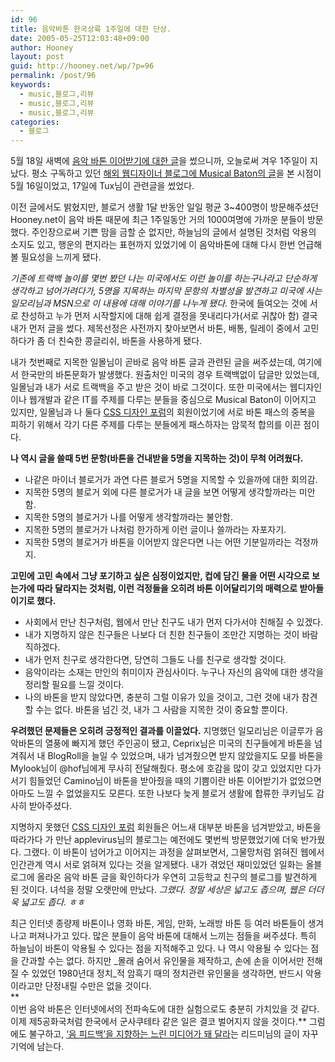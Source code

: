 ```yaml
---
id: 96
title: 음악바톤 한국상륙 1주일에 대한 단상.
date: 2005-05-25T12:03:48+09:00
author: Hooney
layout: post
guid: http://hooney.net/wp/?p=96
permalink: /post/96
keywords:
  - music,블로그,리뷰
  - music,블로그,리뷰
  - music,블로그,리뷰
categories:
  - 블로그
---
```

5월 18일 새벽에 [음악 바톤 이어받기에 대한 글](/blog/index.php/2005/05/18/104)을 썼으니까, 오늘로써 겨우 1주일이 지났다. 평소 구독하고 있던 [해외 웹디자이너 블로그에 Musical Baton의 글](http://www.hicksdesign.co.uk/journal/a-musical-baton)을 본 시점이 5월 16일이었고, 17일에 Tux님이 관련글을 썼었다.

이전 글에서도 밝혔지만, 블로거 생활 1달 반동안 일일 평균 3~400명이 방문해주셨던 Hooney.net이 음악 바톤 때문에 최근 1주일동안 거의 1000여명에 가까운 분들이 방문했다. 주인장으로써 기쁜 맘을 금할 순 없지만, 하늘님의 글에서 설명된 것처럼 악용의 소지도 있고, 행운의 편지라는 표현까지 있었기에 이 음악바톤에 대해 다시 한번 언급해볼 필요성을 느끼게 됐다. 

_기존에 트랙백 놀이를 몇번 봤던 나는 미국에서도 이런 놀이를 하는구나라고 단순하게 생각하고 넘어가려다가, 5명을 지목하는 마지막 문항의 차별성을 발견하고 미국에 사는 일모리님과 MSN으로 이 내용에 대해 이야기를 나누게 됐다_. 한국에 들여오는 것에 서로 찬성하고 누가 먼저 시작할지에 대해 쉽게 결정을 못내리다가(서로 귀찮아 함) 결국 내가 먼저 글을 썼다. 제목선정은 사전까지 찾아보면서 바톤, 배통, 릴레이 중에서 고민하다가 좀 더 친숙한 콩글리쉬, 바톤을 사용하게 됐다.

내가 첫번째로 지목한 일몰님이 곧바로 음악 바톤 글과 관련된 글을 써주셨는데, 여기에서 한국만의 바톤문화가 발생했다. 원출처인 미국의 경우 트랙백없이 답글만 있었는데, 일몰님과 내가 서로 트랙백을 주고 받은 것이 바로 그것이다. 또한 미국에서는 웹디자인이나 웹개발과 같은 IT를 주제를 다루는 분들을 중심으로 Musical Baton이 이어지고 있지만, 일몰님과 나 둘다 [CSS 디자인 포럼](http://css.macple.com/forum/index.php)의 회원이었기에 서로 바톤 패스의 중복을 피하기 위해서 각기 다른 주제를 다루는 분들에게 패스하자는 암묵적 합의를 이끈 점이다.

**나 역시 글을 쓸때 5번 문항(바톤을 건내받을 5명을 지목하는 것)이 무척 어려웠다.** 

  * 나같은 마이너 블로거가 과연 다른 블로거 5명을 지목할 수 있을까에 대한 회의감.
  * 지목한 5명의 블로거 외에 다른 블로거가 내 글을 보면 어떻게 생각할까라는 미안함.
  * 지목한 5명의 블로거가 나를 어떻게 생각할까라는 불안함.
  * 지목한 5명의 블로거가 나처럼 한가하게 이런 글이나 쓸까라는 자포자기.
  * 지목한 5명의 블로거가 바톤을 이어받지 않은다면 나는 어떤 기분일까라는 걱정까지.

**고민에 고민 속에서 그냥 포기하고 싶은 심정이었지만, 컵에 담긴 물을 어떤 시각으로 보는가에 따라 달라지는 것처럼, 이런 걱정들을 오히려 바톤 이어달리기의 매력으로 받아들이기로 했다.**

  * 사회에서 만난 친구처럼, 웹에서 만난 친구도 내가 먼저 다가서야 친해질 수 있겠다.
  * 내가 지명하지 않은 친구들은 나보다 더 친한 친구들이 조만간 지명하는 것이 바람직하겠다.
  * 내가 먼저 친구로 생각한다면, 당연히 그들도 나를 친구로 생각할 것이다.
  * 음악이라는 소재는 만인의 취미이자 관심사이다. 누구나 자신의 음악에 대한 생각을 정리할 필요를 느낄 것이다.
  * 나의 바톤을 받지 않았다면, 충분히 그럴 이유가 있을 것이고, 그런 것에 내가 참견할 수는 없다. 바톤을 넘긴 것, 내가 그 사람을 지목한 것이 중요할 뿐이다.

**우려했던 문제들은 오히려 긍정적인 결과를 이끌었다.** 지명했던 일모리님은 이글루가 음악바톤의 열풍에 빠지게 했던 주인공이 됐고, Ceprix님은 미국의 친구들에게 바톤을 넘겨줘서 내 BlogRoll을 늘일 수 있었으며, 내가 넘겨줬으면 받지 않았을지도 모를 바톤을 Mylook님이 @hof님에게 무사히 전달해줬다. 평소에 호감을 많이 갖고 있었지만 다가서기 힘들었던 Camino님이 바톤을 받아줬을 때의 기쁨이란 바톤 이어받기가 없었으면 아마도 느낄 수 없었을지도 모른다. 또한 나보다 늦게 블로거 생활에 합류한 쿠키님도 감사히 받아주셨다.

지명하지 못했던 [CSS 디자인 포럼](http://css.macple.com/forum/index.php) 회원들은 어느새 대부분 바톤을 넘겨받았고, 바톤을 따라가다 가 만난 applevirus님의 블로그는 예전에도 몇번씩 방문했었기에 더욱 반가웠다. 그랬다. 이 바톤이 넘어가고 이어지는 과정을 살펴보면서, 그물망처럼 얽혀진 웹에서 인간관계 역시 서로 얽혀져 있다는 것을 알게됐다. 내가 겪었던 재미있었던 일화는 올블로그에 올라온 음악 바톤 글을 확인하다가 우연히 고등학교 친구의 블로그를 발견하게 된 것이다. 녀석을 정말 오랫만에 만났다. _그랬다. 정말 세상은 넓고도 좁으며, 웹은 더더욱 넓고도 좁다. ㅎㅎ_

최근 인터넷 종량제 바톤이나 영화 바톤, 게임, 만화, 노래방 바톤 등 여러 바톤들이 생겨나고 퍼져나가고 있다. 많은 분들이 음악 바톤에 대해서 느끼는 점들을 써주셨다. 특히 하늘님이 바톤이 악용될 수 있다는 점을 지적해주고 있다. 나 역시 악용될 수 있다는 점을 간과할 수는 없다. 하지만 _몰래 숨어서 유인물을 제작하고, 손에 손을 이어서만 전해질 수 있었던 1980년대 정치_적 암흑기 때의 정치관련 유인물을 생각하면, 반드시 악용이라고만 단정내릴 수만은 없을 것이다.  
**  
이번 음악 바톤은 인터넷에서의 전파속도에 대한 실험으로도 충분히 가치있을 것 같다. 이제 제5공화국처럼 한국에서 군사쿠테타 같은 일은 결코 벌어지지 않을 것이다.** 그럼에도 불구하고, [‘음 피드백’을 지향하는 느린 미디어가 돼 달라](http://readme.or.kr/blog/archives/000580.html)는 리드미님의 글이 자꾸 기억에 남는다.